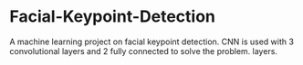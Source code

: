 # Facial-Keypoint-Detection
A machine learning project on facial keypoint detection. CNN is used with 3 convolutional layers and 2 fully connected to solve the problem. layers.  
